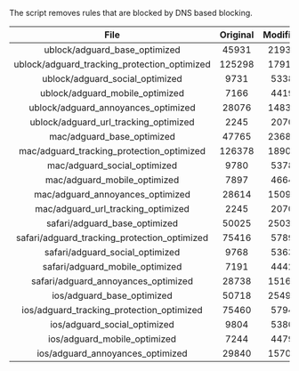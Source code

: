 The script removes rules that are blocked by DNS based blocking.


| File | Original | Modified |
|:----:|:-----:|:-----:|
| ublock/adguard_base_optimized | 45931 | 21933 |
| ublock/adguard_tracking_protection_optimized | 125298 | 17918 |
| ublock/adguard_social_optimized | 9731 | 5338 |
| ublock/adguard_mobile_optimized | 7166 | 4419 |
| ublock/adguard_annoyances_optimized | 28076 | 14834 |
| ublock/adguard_url_tracking_optimized | 2245 | 2070 |
| mac/adguard_base_optimized | 47765 | 23686 |
| mac/adguard_tracking_protection_optimized | 126378 | 18901 |
| mac/adguard_social_optimized | 9780 | 5378 |
| mac/adguard_mobile_optimized | 7897 | 4664 |
| mac/adguard_annoyances_optimized | 28614 | 15093 |
| mac/adguard_url_tracking_optimized | 2245 | 2070 |
| safari/adguard_base_optimized | 50025 | 25036 |
| safari/adguard_tracking_protection_optimized | 75416 | 5789 |
| safari/adguard_social_optimized | 9768 | 5363 |
| safari/adguard_mobile_optimized | 7191 | 4442 |
| safari/adguard_annoyances_optimized | 28738 | 15165 |
| ios/adguard_base_optimized | 50718 | 25497 |
| ios/adguard_tracking_protection_optimized | 75460 | 5794 |
| ios/adguard_social_optimized | 9804 | 5380 |
| ios/adguard_mobile_optimized | 7244 | 4479 |
| ios/adguard_annoyances_optimized | 29840 | 15705 |